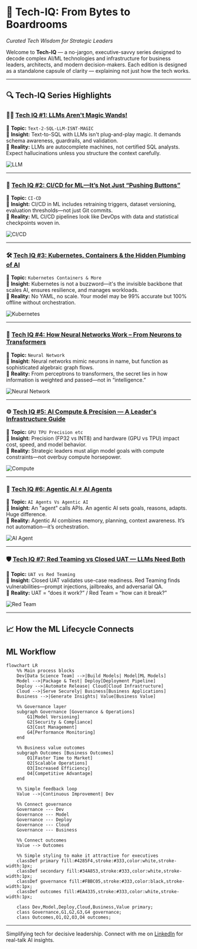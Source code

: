 # 🧠 Tech-IQ: From Bytes to Boardrooms  
*Curated Tech Wisdom for Strategic Leaders*

Welcome to **Tech-IQ** — a no-jargon, executive-savvy series designed to decode complex AI/ML technologies and infrastructure for business leaders, architects, and modern decision-makers. Each edition is designed as a standalone capsule of clarity — explaining not just how the tech works.

---

## 🔍 Tech-IQ Series Highlights

### 🧙‍♂️ [Tech IQ #1: LLMs Aren't Magic Wands!](https://github.com/itsual/Tech-IQ/tree/main/Text-2-SQL-LLM-ISNT-MAGIC)
📂 **Topic:** `Text-2-SQL-LLM-ISNT-MAGIC`  
🧠 **Insight:** Text-to-SQL with LLMs isn't plug-and-play magic. It demands schema awareness, guardrails, and validation.  
🔧 **Reality:** LLMs are autocomplete machines, not certified SQL analysts. Expect hallucinations unless you structure the context carefully.

![LLM](https://img.icons8.com/external-flaticons-lineal-color-flat-icons/64/external-artificial-intelligence-robotics-flaticons-lineal-color-flat-icons.png)

---

### 🚀 [Tech IQ #2: CI/CD for ML—It’s Not Just “Pushing Buttons”](https://github.com/itsual/Tech-IQ/tree/main/CI-CD)
📂 **Topic:** `CI-CD`  
🧠 **Insight:** CI/CD in ML includes retraining triggers, dataset versioning, evaluation thresholds—not just Git commits.  
🔧 **Reality:** ML CI/CD pipelines look like DevOps with data and statistical checkpoints woven in.

![CI/CD](https://img.icons8.com/?size=100&id=Qivmb8idlF4f&format=png&color=000000)

---

### 🛠️ [Tech IQ #3: Kubernetes, Containers & the Hidden Plumbing of AI](https://github.com/itsual/Tech-IQ/tree/main/Kubernetes%20Containers%20%26%20More)
📂 **Topic:** `Kubernetes Containers & More`  
🧠 **Insight:** Kubernetes is not a buzzword—it's the invisible backbone that scales AI, ensures resilience, and manages workloads.  
🔧 **Reality:** No YAML, no scale. Your model may be 99% accurate but 100% offline without orchestration.

![Kubernetes](https://img.icons8.com/color/96/000000/kubernetes.png)

---

### 🧬 [Tech IQ #4: How Neural Networks Work – From Neurons to Transformers](https://github.com/itsual/Tech-IQ/tree/main/Neural%20Network)
📂 **Topic:** `Neural Network`  
🧠 **Insight:** Neural networks mimic neurons in name, but function as sophisticated algebraic graph flows.  
🔧 **Reality:** From perceptrons to transformers, the secret lies in how information is weighted and passed—not in “intelligence.”

![Neural Network](https://img.icons8.com/fluency/96/brain.png)

---

### ⚙️ [Tech IQ #5: AI Compute & Precision — A Leader's Infrastructure Guide](https://github.com/itsual/Tech-IQ/tree/main/GPU%20TPU%20Precision%20etc)
📂 **Topic:** `GPU TPU Precision etc`  
🧠 **Insight:** Precision (FP32 vs INT8) and hardware (GPU vs TPU) impact cost, speed, and model behavior.  
🔧 **Reality:** Strategic leaders must align model goals with compute constraints—not overbuy compute horsepower.

![Compute](https://img.icons8.com/?size=100&id=79063&format=png&color=000000)

---

### 🤖 [Tech IQ #6: Agentic AI ≠ AI Agents](https://github.com/itsual/Tech-IQ/tree/main/AI%20Agents%20Vs%20Agentic%20AI)
📂 **Topic:** `AI Agents Vs Agentic AI`  
🧠 **Insight:** An "agent" calls APIs. An agentic AI sets goals, reasons, adapts. Huge difference.  
🔧 **Reality:** Agentic AI combines memory, planning, context awareness. It’s not automation—it’s orchestration.

![AI Agent](https://img.icons8.com/fluency/96/robot.png)

---

### 🛡️ [Tech IQ #7: Red Teaming vs Closed UAT — LLMs Need Both](https://github.com/itsual/Tech-IQ/tree/main/UAT%20vs%20Red%20Teaming)
📂 **Topic:** `UAT vs Red Teaming`  
🧠 **Insight:** Closed UAT validates use-case readiness. Red Teaming finds vulnerabilities—prompt injections, jailbreaks, and adversarial QA.  
🔧 **Reality:** UAT = “does it work?” / Red Team = “how can it break?”

![Red Team](https://img.icons8.com/fluency/96/bug.png)

---

## 📈 How the ML Lifecycle Connects

## **ML Workflow**

```mermaid
flowchart LR
    %% Main process blocks
    Dev[Data Science Team] -->|Build Models| Model[ML Models]
    Model -->|Package & Test| Deploy[Deployment Pipeline]
    Deploy -->|Automate Release| Cloud[Cloud Infrastructure]
    Cloud -->|Serve Securely| Business[Business Applications]
    Business -->|Generate Insights| Value[Business Value]
    
    %% Governance layer
    subgraph Governance [Governance & Operations]
        G1[Model Versioning]
        G2[Security & Compliance]
        G3[Cost Management]
        G4[Performance Monitoring]
    end
    
    %% Business value outcomes
    subgraph Outcomes [Business Outcomes]
        O1[Faster Time to Market]
        O2[Scalable Operations]
        O3[Increased Efficiency]
        O4[Competitive Advantage]
    end

    %% Simple feedback loop
    Value -->|Continuous Improvement| Dev

    %% Connect governance
    Governance --- Dev
    Governance --- Model
    Governance --- Deploy
    Governance --- Cloud
    Governance --- Business
    
    %% Connect outcomes
    Value --> Outcomes

    %% Simple styling to make it attractive for executives
    classDef primary fill:#4285F4,stroke:#333,color:white,stroke-width:1px;
    classDef secondary fill:#34A853,stroke:#333,color:white,stroke-width:1px;
    classDef governance fill:#FBBC05,stroke:#333,color:black,stroke-width:1px;
    classDef outcomes fill:#EA4335,stroke:#333,color:white,stroke-width:1px;
    
    class Dev,Model,Deploy,Cloud,Business,Value primary;
    class Governance,G1,G2,G3,G4 governance;
    class Outcomes,O1,O2,O3,O4 outcomes;
  ```
---
Simplifying tech for decisive leadership. Connect with me on [LinkedIn](https://www.linkedin.com/in/arockialiborious/) for real-talk AI insights.
